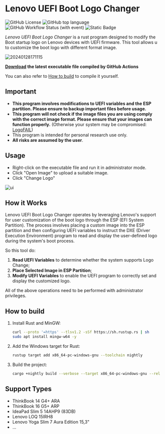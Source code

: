 # Lenovo UEFI Boot Logo Changer

![GitHub License](https://img.shields.io/github/license/chnzzh/lenovo-logo-changer)
![GitHub top language](https://img.shields.io/github/languages/top/chnzzh/lenovo-logo-changer)
![GitHub Workflow Status (with event)](https://img.shields.io/github/actions/workflow/status/chnzzh/lenovo-logo-changer/release.yml)
![Static Badge](https://img.shields.io/badge/!!!SeeReadmeFirst!!!-orangered)

*Lenovo UEFI Boot Logo Changer* is a rust program designed to modify the Boot startup logo on Lenovo devices with UEFI firmware.
This tool allows u to customize the boot logo with different format image.

![20240128171115](https://github.com/chnzzh/lenovo-logo-changer/assets/41407837/674d7db6-e2af-4360-956d-edacf9fe5157)

**[Download](https://github.com/chnzzh/lenovo-logo-changer/releases/latest) the latest executable file compiled by GitHub Actions**

You can also refer to [How to build](#how-to-build) to compile it yourself.

## Important

+ **This program involves modifications to UEFI variables and the ESP partition. Please ensure to backup important files before usage.**
+ **This program will not check if the image files you are using comply with the correct image format. Please ensure that your images can function properly.** (Otherwise your system may be compromised: [LogoFAIL](https://binarly.io/posts/finding_logofail_the_dangers_of_image_parsing_during_system_boot/))
+ This program is intended for personal research use only.
+ **All risks are assumed by the user**.

## Usage

+ Right-click on the executable file and run it in administrator mode.
+ Click "Open Image" to upload a suitable image.
+ Click "Change Logo"

![ui](https://github.com/user-attachments/assets/b1d5112e-3bcb-44c2-8c9b-d43669285cfd)

## How it Works

Lenovo UEFI Boot Logo Changer operates by leveraging Lenovo's support for user customization of the boot logo through the ESP (EFI System Partition).
The process involves placing a custom image into the ESP partition and then configuring UEFI variables to instruct the DXE (Driver Execution Environment) program to read and display the user-defined logo during the system's boot process.

So this tool do:

1. **Read UEFI Variables** to determine whether the system supports Logo Change;
2. **Place Selected Image in ESP Partition**;
3. **Modify UEFI Variables** to enable the UEFI program to correctly set and display the customized logo.

All of the above operations need to be performed with administrator privileges.

## How to build

1. Install Rust and MinGW:
   ```bash
   curl --proto '=https' --tlsv1.2 -sSf https://sh.rustup.rs | sh
   sudo apt install mingw-w64 -y
   ```

2. Add the Windows target for Rust:
   ```bash
   rustup target add x86_64-pc-windows-gnu --toolchain nightly
   ```

3. Build the project:
   ```bash
   cargo +nightly build --verbose --target x86_64-pc-windows-gnu --release
   ```

## Support Types

+ ThinkBook 14 G4+ ARA
+ ThinkBook 16 G5+ ARP
+ IdeaPad Slim 5 14AHP9 (83DB)
+ Lenovo LOQ 15IRH8
+ Lenovo Yoga Slim 7 Aura Edition 15,3"
+ ...
